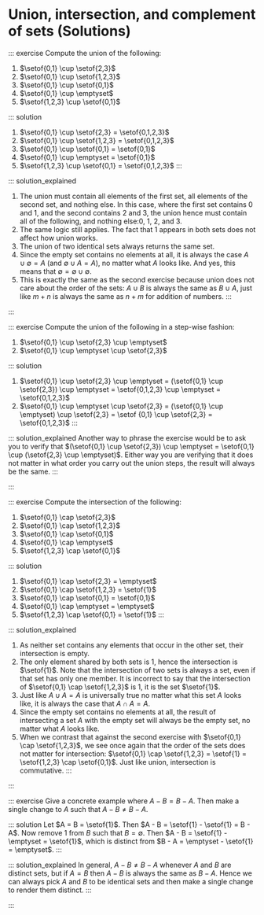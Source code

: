 # Union, intersection, and complement of sets (Solutions)

::: exercise
Compute the union of the following:

1. $\setof{0,1} \cup \setof{2,3}$
1. $\setof{0,1} \cup \setof{1,2,3}$
1. $\setof{0,1} \cup \setof{0,1}$
1. $\setof{0,1} \cup \emptyset$
1. $\setof{1,2,3} \cup \setof{0,1}$

::: solution
1. $\setof{0,1} \cup \setof{2,3} = \setof{0,1,2,3}$
1. $\setof{0,1} \cup \setof{1,2,3} = \setof{0,1,2,3}$
1. $\setof{0,1} \cup \setof{0,1} = \setof{0,1}$
1. $\setof{0,1} \cup \emptyset = \setof{0,1}$
1. $\setof{1,2,3} \cup \setof{0,1} = \setof{0,1,2,3}$
:::

::: solution_explained
1. The union must contain all elements of the first set, all elements of the second set, and nothing else.
   In this case, where the first set contains $0$ and $1$, and the second contains $2$ and $3$, the union hence must contain all of the following, and nothing else:$0$, $1$, $2$, and $3$.
1. The same logic still applies.
   The fact that $1$ appears in both sets does not affect how union works.
1. The union of two identical sets always returns the same set.
1. Since the empty set contains no elements at all, it is always the case $A \cup \emptyset = A$ (and $\emptyset \cup A = A$), no matter what $A$ looks like.
   And yes, this means that $\emptyset = \emptyset \cup \emptyset$.
1. This is exactly the same as the second exercise because union does not care about the order of the sets: $A \cup B$ is always the same as $B \cup A$, just like $m + n$ is always the same as $n + m$ for addition of numbers.
:::

:::

::: exercise
Compute the union of the following in a step-wise fashion:

1. $\setof{0,1} \cup \setof{2,3} \cup \emptyset$
1. $\setof{0,1} \cup \emptyset \cup \setof{2,3}$

::: solution
1. $\setof{0,1} \cup \setof{2,3} \cup \emptyset = (\setof{0,1} \cup \setof{2,3}) \cup \emptyset = \setof{0,1,2,3} \cup \emptyset = \setof{0,1,2,3}$
1. $\setof{0,1} \cup \emptyset \cup \setof{2,3} = (\setof{0,1} \cup \emptyset) \cup \setof{2,3} = \setof {0,1} \cup \setof{2,3} = \setof{0,1,2,3}$
:::

::: solution_explained
Another way to phrase the exercise would be to ask you to verify that $(\setof{0,1} \cup \setof{2,3}) \cup \emptyset = \setof{0,1} \cup (\setof{2,3} \cup \emptyset)$.
Either way you are verifying that it does not matter in what order you carry out the union steps, the result will always be the same.
:::

:::

::: exercise
Compute the intersection of the following:

1. $\setof{0,1} \cap \setof{2,3}$
1. $\setof{0,1} \cap \setof{1,2,3}$
1. $\setof{0,1} \cap \setof{0,1}$
1. $\setof{0,1} \cap \emptyset$
1. $\setof{1,2,3} \cap \setof{0,1}$

::: solution
1. $\setof{0,1} \cap \setof{2,3} = \emptyset$
1. $\setof{0,1} \cap \setof{1,2,3} = \setof{1}$
1. $\setof{0,1} \cap \setof{0,1} = \setof{0,1}$
1. $\setof{0,1} \cap \emptyset = \emptyset$
1. $\setof{1,2,3} \cap \setof{0,1} = \setof{1}$
:::

::: solution_explained

1. As neither set contains any elements that occur in the other set, their intersection is empty.
1. The only element shared by both sets is $1$, hence the intersection is $\setof{1}$.
   Note that the intersection of two sets is always a set, even if that set has only one member.
   It is incorrect to say that the intersection of $\setof{0,1} \cap \setof{1,2,3}$ is $1$, it is the set $\setof{1}$.
1. Just like $A \cup A = A$ is universally true no matter what this set $A$ looks like, it is always the case that $A \cap A = A$.
1. Since the empty set contains no elements at all, the result of intersecting a set $A$ with the empty set will always be the empty set, no matter what $A$ looks like.
1. When we contrast that against the second exercise with $\setof{0,1} \cap \setof{1,2,3}$, we see once again that the order of the sets does not matter for intersection: $\setof{0,1} \cap \setof{1,2,3} = \setof{1} = \setof{1,2,3} \cap \setof{0,1}$.
   Just like union, intersection is commutative.
:::

:::

::: exercise
Give a concrete example where $A - B = B - A$.
Then make a single change to $A$ such that $A - B \neq B - A$.

::: solution
Let $A = B = \setof{1}$.
Then $A - B = \setof{1} - \setof{1} = B - A$.
Now remove $1$ from $B$ such that $B = \emptyset$.
Then $A - B = \setof{1} - \emptyset = \setof{1}$, which is distinct from $B - A = \emptyset - \setof{1} = \emptyset$.
:::

::: solution_explained
In general, $A - B \neq B - A$ whenever $A$ and $B$ are distinct sets, but if $A = B$ then $A - B$ is always the same as $B - A$.
Hence we can always pick $A$ and $B$ to be identical sets and then make a single change to render them distinct.
:::

:::
